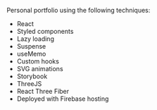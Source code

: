 Personal portfolio using the following techniques:

- React
- Styled components
- Lazy loading
- Suspense
- useMemo
- Custom hooks
- SVG animations
- Storybook
- ThreeJS 
- React Three Fiber
- Deployed with Firebase hosting
